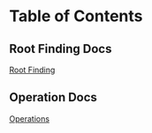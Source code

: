 # Table of Contents
## Root Finding Docs
[Root Finding](/rootfinding/index.md)
## Operation Docs
[Operations](/operations/index.md)
